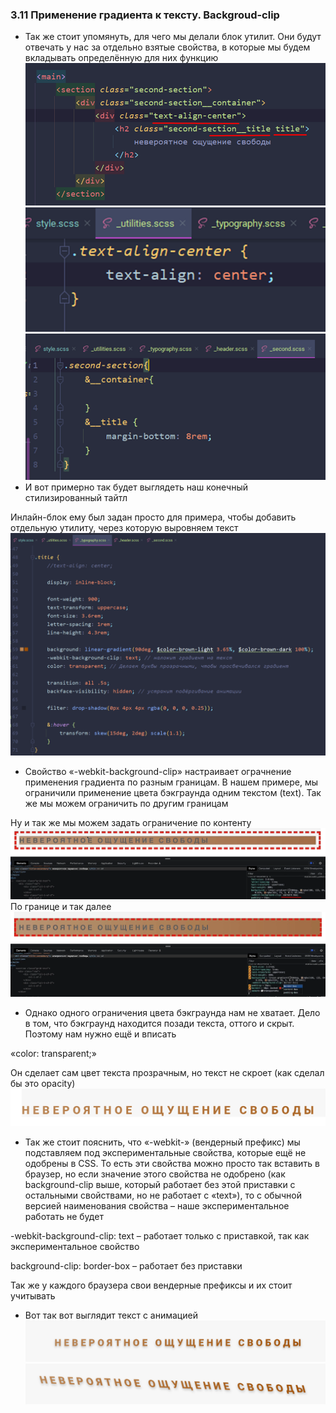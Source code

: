 ### **3.11 Применение градиента к тексту. Backgroud-clip**
- Так же стоит упомянуть, для чего мы делали блок утилит. Они будут отвечать у нас за отдельно взятые свойства, в которые мы будем вкладывать определённую для них функцию
![](../_png/24d0e37100c72a4f335fb35ae3365693.png)![](../_png/f4d49836d71d185175ad83c0b9652fa6.png)
![](../_png/b1ee3f9f7588293dc00aff6adfbfc4fc.png)
- И вот примерно так будет выглядеть наш конечный стилизированный тайтл

Инлайн-блок ему был задан просто для примера, чтобы добавить отдельную утилиту, через которую выровняем текст
![](../_png/c31a52add8e41c9ba9fa1f4257286c50.png)
- Свойство «-webkit-background-clip» настраивает ограчнение применения градиента по разным границам. В нашем примере, мы ограничили применение цвета бэкграунда одним текстом (text). Так же мы можем ограничить по другим границам

Ну и так же мы можем задать ограничение по контенту
![](../_png/645171b9bb9e6411d7a73512c186b769.png)
По границе и так далее
![](../_png/2a917068f891b4d99bcb93090c383526.png)
- Однако одного ограничения цвета бэкграунда нам не хватает. Дело в том, что бэкграунд находится позади текста, оттого и скрыт. Поэтому нам нужно ещё и вписать

«color: transparent;»

Он сделает сам цвет текста прозрачным, но текст не скроет (как сделал бы это opacity)
![](../_png/11bd4aa3e0dd58540fde68aad9d1223b.png)
- Так же стоит пояснить, что «-webkit-» (вендерный префикс) мы подставляем под экспериментальные свойства, которые ещё не одобрены в CSS. То есть эти свойства можно просто так вставить в браузер, но если значение этого свойства не одобрено (как background-clip выше, который работает без этой приставки с остальными свойствами, но не работает с «text»), то с обычной версией наименования свойства – наше экспериментальное работать не будет

-webkit-background-clip: text – работает только с приставкой, так как экспериментальное свойство

background-clip: border-box – работает без приставки

Так же у каждого браузера свои вендерные префиксы и их стоит учитывать

- Вот так вот выглядит текст с анимацией
![](../_png/c5b43b7c3ccd29dcc2df534232443a94.png) ![](../_png/9390143e390b4e1a98da23cc67f65dc2.png)